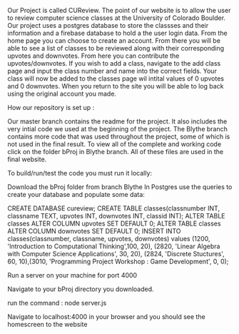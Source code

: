 Our Project is called CUReview. The point of our website is to allow the user to review computer science classes at the University of Colorado Boulder. Our project uses a postgres database to store the classses and their information and a firebase database to hold a the user login data. From the home page you can choose to create an account. From there you will be able to see a list of classes to be reviewed along with their corresponding upvotes and downvotes. From here you can contribute the upvotes/downvotes. If you wish to add a class, navigate to the add class page and input the class number and name into the correct fields. Your class will now be added to the classes page wil intital values of 0 upvotes and 0 downvotes. When you return to the site you will be able to log back using the original account you made.



How our repository is set up :

Our master branch contains the readme for the project. It also includes the very intial code we used at the beginning of the project. The Blythe branch contains more code that was used throughout the project, some of which is not used in the final result. To view all of the complete and working code click on the folder bProj in Blythe branch. All of these files are used in the final website.

To build/run/test the code you must run it locally:

Download the bProj folder from branch Blythe
In Postgres use the queries to create your database and populate some data:

CREATE DATABASE cureview;
CREATE TABLE classes(classnumber INT, classname TEXT, upvotes INT, downvotes INT, classid INT);
ALTER TABLE classes ALTER COLUMN upvotes SET DEFAULT 0;
ALTER TABLE classes ALTER COLUMN downvotes SET DEFAULT 0;
INSERT INTO classes(classnumber, classname, upvotes, downvotes) values (1200, 'Introduction to Computational Thinking',100, 20), (2820, 'Linear Algebra with Computer Science Applications', 30, 20), (2824, 'Discrete Stuctures', 60, 10),(3010, 'Programming Project Workshop : Game Development', 0, 0);

Run a server on your machine for port 4000

Navigate to your bProj directory you downloaded.

run the command : node server.js

Navigate to localhost:4000 in your browser and you should see the homescreen to the website


